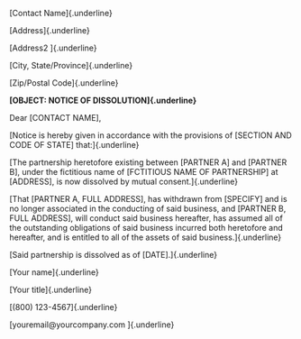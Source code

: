 [Contact Name]{.underline}

[Address]{.underline}

[Address2 ]{.underline}

[City, State/Province]{.underline}

[Zip/Postal Code]{.underline}

**[OBJECT: NOTICE OF DISSOLUTION]{.underline}**

Dear \[CONTACT NAME\],

[Notice is hereby given in accordance with the provisions of \[SECTION
AND CODE OF STATE\] that:]{.underline}

[The partnership heretofore existing between \[PARTNER A\] and \[PARTNER
B\], under the fictitious name of \[FCTITIOUS NAME OF PARTNERSHIP\] at
\[ADDRESS\], is now dissolved by mutual consent.]{.underline}

[That \[PARTNER A, FULL ADDRESS\], has withdrawn from \[SPECIFY\] and is
no longer associated in the conducting of said business, and \[PARTNER
B, FULL ADDRESS\], will conduct said business hereafter, has assumed all
of the outstanding obligations of said business incurred both heretofore
and hereafter, and is entitled to all of the assets of said
business.]{.underline}

[Said partnership is dissolved as of \[DATE\].]{.underline}

[Your name]{.underline}

[Your title]{.underline}

[(800) 123-4567]{.underline}

[youremail\@yourcompany.com ]{.underline}
